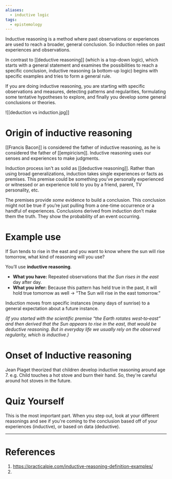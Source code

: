 ```yaml
---
aliases:
  - inductive logic
tags:
  - epistemology
---
```

Inductive reasoning is a method where past observations or experiences are used to reach a broader, general conclusion. So induction relies on past experiences and observations. 

In contrast to [[deductive reasoning]] (which is a top-down logic), which starts with a general statement and examines the possibilities to reach a specific conclusion, inductive reasoning (a bottom-up logic) begins with specific examples and tries to form a general rule. 

If you are doing inductive reasoning, you are starting with specific observations and measures, detecting patterns and regularities, formulating some tentative hypotheses to explore, and finally you develop some general conclusions or theories. 

![[deduction vs induction.jpg]]
# Origin of inductive reasoning
[[Francis Bacon]] is considered the father of inductive reasoning, as he is considered the father of [[empiricism]]. Inductive reasoning uses our senses and experiences to make judgments.

Induction process isn't as solid as [[deductive reasoning]]. Rather than using broad generalizations, induction takes single experiences or facts as premises. This premise could be something you’ve personally experienced or witnessed or an experience told to you by a friend, parent, TV personality, etc. 

The premises provide _some_ evidence to build a conclusion. This conclusion might not be true if you’re just pulling from a one-time occurrence or a handful of experiences. Conclusions derived from induction don’t make them the truth. They show the probability of an event occurring. 

# Example use


If Sun tends to rise in the east and you want to know where the sun will rise tomorrow, what kind of reasoning will you use?

You’ll use **inductive reasoning**.
- **What you have:** Repeated observations that *the Sun rises in the east* day after day.  
- **What you infer:** Because this pattern has held true in the past, it will hold true tomorrow as well → “The Sun will rise in the east tomorrow.”

Induction moves from specific instances (many days of sunrise) to a general expectation about a future instance.  

*(If you started with the scientific premise “the Earth rotates west‑to‑east” and then derived that the Sun appears to rise in the east, that would be deductive reasoning. But in everyday life we usually rely on the observed regularity, which is inductive.)*

# Onset of Inductive reasoning
Jean Piaget theorized that children develop inductive reasoning around age 7. e.g. Child touches a hot stove and burn their hand. So, they're careful around hot stoves in the future. 
# Quiz Yourself
This is the most important part. When you step out, look at your different reasonings and see if you're coming to the conclusion based off of your experiences (inductive), or based on data (deductive). 

---
# References
1. https://practicalpie.com/inductive-reasoning-definition-examples/
2. 